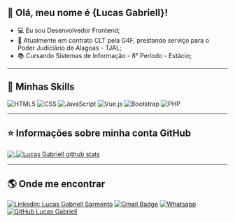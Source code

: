 ## 👋 Olá, meu nome é <strong>{Lucas Gabriell}!</strong>

- 💻 Eu sou Desenvolvedor Frontend; 
- 💼 Atualmente em contrato CLT pela G4F, prestando serviço para o Poder Judiciário de Alagoas - TJAL;
- 📚 Cursando Sistemas de Informação - 8° Período - Estácio;

---

## 🚀 Minhas Skills

![HTML5](https://img.shields.io/badge/-HTML5-333333?style=flat&logo=HTML5)
![CSS](https://img.shields.io/badge/-CSS-333333?style=flat&logo=CSS3&logoColor=1572B6)
![JavaScript](https://img.shields.io/badge/-JavaScript-333333?style=flat&logo=javascript)
![Vue.js](https://img.shields.io/badge/-Vue.js-333333?style=flat&logo=Vue.js)
![Bootstrap](https://img.shields.io/badge/-Bootstrap-333333?style=flat&logo=Bootstrap)
![PHP](https://img.shields.io/badge/-PHP-333333?style=flat&logo=PHP)

---

## ⭐ Informações sobre minha conta GitHub

<a href="https://github.com/Gurupreet">
  <img align="center" src="https://github-readme-stats.vercel.app/api/top-langs/?username=lucasgabriell97&theme=dracula&hide_langs_below=1" />
</a>

<a href="https://github.com/Gurupreet">
 <img align="center" src="https://github-readme-stats.vercel.app/api?username=lucasgabriell97&show_icons=true&theme=dracula&line_height=27" alt="Lucas Gabriell github stats"/>
</a>

---

## 🌎 Onde me encontrar

[![Linkedin: Lucas Gabriell Sarmento](https://img.shields.io/badge/LinkedIn-0077B5?style=for-the-badge&logo=linkedin&logoColor=white&link=https://www.linkedin.com/in/lucas-gabriell-sarmento-702331190/)](https://www.linkedin.com/in/lucas-gabriell-sarmento-702331190/)
[![Gmail Badge](https://img.shields.io/badge/Gmail-D14836?style=for-the-badge&logo=gmail&logoColor=white&link=mailto:lucas.gabriell97@hotmail.com)](mailto:lucas.gabriell97@hotmail.com)
[![Whatsapp](https://img.shields.io/badge/Whatsapp-25D366?style=for-the-badge&logo=whatsapp&logoColor=white&link=https://wa.me/5582987119343)](https://wa.me/5582987119343)
[![GitHub Lucas Gabriell](https://img.shields.io/github/followers/lucasgabriell97?label=follow&style=social)](https://github.com/lucasgabriell97)
